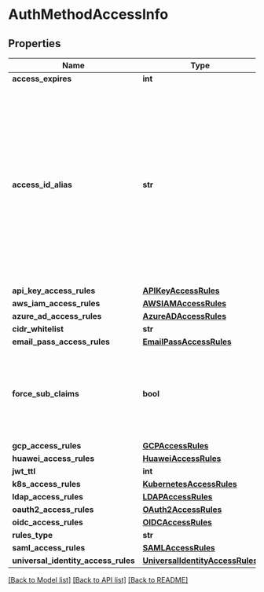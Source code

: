 # AuthMethodAccessInfo

## Properties
Name | Type | Description | Notes
------------ | ------------- | ------------- | -------------
**access_expires** | **int** |  | [optional] 
**access_id_alias** | **str** | for accounts where AccessId holds encrypted email this field will hold generated AccessId, for accounts based on regular AccessId it will be equal to accessId itself | [optional] 
**api_key_access_rules** | [**APIKeyAccessRules**](APIKeyAccessRules.md) |  | [optional] 
**aws_iam_access_rules** | [**AWSIAMAccessRules**](AWSIAMAccessRules.md) |  | [optional] 
**azure_ad_access_rules** | [**AzureADAccessRules**](AzureADAccessRules.md) |  | [optional] 
**cidr_whitelist** | **str** |  | [optional] 
**email_pass_access_rules** | [**EmailPassAccessRules**](EmailPassAccessRules.md) |  | [optional] 
**force_sub_claims** | **bool** | if true the role associated with this auth method must include sub claims | [optional] 
**gcp_access_rules** | [**GCPAccessRules**](GCPAccessRules.md) |  | [optional] 
**huawei_access_rules** | [**HuaweiAccessRules**](HuaweiAccessRules.md) |  | [optional] 
**jwt_ttl** | **int** |  | [optional] 
**k8s_access_rules** | [**KubernetesAccessRules**](KubernetesAccessRules.md) |  | [optional] 
**ldap_access_rules** | [**LDAPAccessRules**](LDAPAccessRules.md) |  | [optional] 
**oauth2_access_rules** | [**OAuth2AccessRules**](OAuth2AccessRules.md) |  | [optional] 
**oidc_access_rules** | [**OIDCAccessRules**](OIDCAccessRules.md) |  | [optional] 
**rules_type** | **str** |  | [optional] 
**saml_access_rules** | [**SAMLAccessRules**](SAMLAccessRules.md) |  | [optional] 
**universal_identity_access_rules** | [**UniversalIdentityAccessRules**](UniversalIdentityAccessRules.md) |  | [optional] 

[[Back to Model list]](../README.md#documentation-for-models) [[Back to API list]](../README.md#documentation-for-api-endpoints) [[Back to README]](../README.md)


